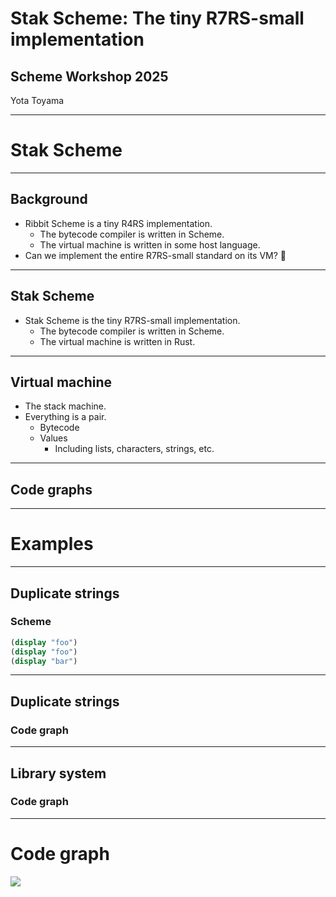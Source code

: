 # Stak Scheme: The tiny R7RS-small implementation

## Scheme Workshop 2025

Yota Toyama

---

# Stak Scheme

---

## Background

- Ribbit Scheme is a tiny R4RS implementation.
  - The bytecode compiler is written in Scheme.
  - The virtual machine is written in some host language.
- Can we implement the entire R7RS-small standard on its VM? 🤔

---

## Stak Scheme

- Stak Scheme is the tiny R7RS-small implementation.
  - The bytecode compiler is written in Scheme.
  - The virtual machine is written in Rust.

---

## Virtual machine

- The stack machine.
- Everything is a pair.
  - Bytecode
  - Values
    - Including lists, characters, strings, etc.

---

## Code graphs

---

# Examples

---

## Duplicate strings

### Scheme

```scheme
(display "foo")
(display "foo")
(display "bar")
```

---

## Duplicate strings

### Code graph

---

## Library system

### Code graph

---

# Code graph

![](./fibonacci.svg)
